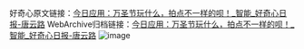 好奇心原文链接：[今日应用：万圣节玩什么，拍点不一样的呗！_智能_好奇心日报-唐云路](https://www.qdaily.com/articles/3182.html)
WebArchive归档链接：[今日应用：万圣节玩什么，拍点不一样的呗！_智能_好奇心日报-唐云路](http://web.archive.org/web/20190623151623/https://www.qdaily.com/articles/3182.html)
![image](http://ww3.sinaimg.cn/large/007d5XDply1g3v6sum9mmj30u03bi1im)